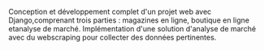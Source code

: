 Conception et développement complet d'un projet web avec Django,comprenant trois parties : magazines en ligne, boutique en ligne etanalyse de marché.
Implémentation d'une solution d'analyse de marché avec du webscraping pour collecter des données pertinentes.
